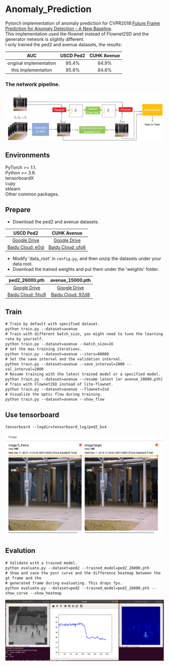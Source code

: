 # Anomaly_Prediction
Pytorch implementation of anomaly prediction for CVPR2018:[Future Frame Prediction for Anomaly Detection – A New Baseline](https://arxiv.org/pdf/1712.09867.pdf).  
This implementation used lite-flownet instead of Flownet2SD and the generator network is slightly different.  
I only trained the ped2 and avenue datasets, the results:  

|     AUC                  |USCD Ped2    |CUHK Avenue         |
|:------------------------:|:-----------:|:------------------:|
| original implementation  |95.4%        | 84.9%              |
|  this  implementation    |95.6%        | 84.6%              |

### The network pipeline.  
![Example 0](contents/pipeline.png)

## Environments  
PyTorch >= 1.1.  
Python >= 3.6.  
tensorboardX  
cupy  
sklearn  
Other common packages.  

## Prepare
- Download the ped2 and avenue datasets.  

|USCD Ped2                                                                            | CUHK Avenue                                                                           |
|:-----------------------------------------------------------------------------------:|:-------------------------------------------------------------------------------------:|
|[Google Drive](https://drive.google.com/open?id=1PO5BCMHUnmyb4NRSBFu28squcDv5VWTR)   | [Google Drive](https://drive.google.com/open?id=1b1q0kuc88rD5qDf5FksMwcJ43js4opbe)    |
|[Baidu Cloud: e0qj](https://pan.baidu.com/s/1HqDBczQn6nr_YUEoT9NnLA)                 | [Baidu Cloud: ufq6](https://pan.baidu.com/s/1z9GZQedG-8I_oxJ1RuwUaA)                  |

- Modify 'data_root' in `config.py`, and then unzip the datasets under your data root.
- Download the trained weights and put them under the 'weights' folder.  

|ped2_26000.pth                                                                      | avenue_15000.pth  |
|:----------------------------------------------------------------------------------:|:--------------------------------------------------------------------------------------:|
| [Google Drive](https://drive.google.com/open?id=1dgeoZoiO0V_Wql6k7w_tGFDyiaxroGeo) |[Google Drive](https://drive.google.com/open?id=1iwgRtkXU6-H8VwTKHqYLfkOZzHvfyGRw)      |
| [Baidu Cloud: 5hu9](https://pan.baidu.com/s/1y5pHwU0qSmbLmlSGni-93w)               |[Baidu Cloud: 92d8](https://pan.baidu.com/s/1ojLetmySGYW5ZSAIMPmdpw)                    |

## Train
```Shell
# Train by default with specified dataset.
python train.py --dataset=avenue
# Train with different batch_size, you might need to tune the learning rate by yourself.
python train.py --dataset=avenue --batch_size=16
# Set the max training iterations.
python train.py --dataset=avenue --iters=80000
# Set the save interval and the validation interval.
python train.py --dataset=avenue --save_interval=2000 --val_interval=2000
# Resume training with the latest trained model or a specified model.
python train.py --dataset=avenue --resume latest [or avenue_10000.pth]
# Train with Flownet2SD instead of lite-flownet.
python train.py --dataset=avenue --flownet=2sd
# Visualize the optic flow during training.
python train.py --dataset=avenue --show_flow
```
## Use tensorboard
```Shell
tensorboard --logdir=tensorboard_log/ped2_bs4
```
![Example 1](contents/tensorboard.png)

## Evalution
```Shell
# Validate with a trained model.
python evaluate.py --dataset=ped2 --trained_model=ped2_26000.pth
# Show and save the psnr curve and the difference heatmap between the gt frame and the 
# generated frame during evaluating. This drops fps.
python evaluate.py --dataset=ped2 --trained_model=ped2_26000.pth --show_curve --show_heatmap
```
![Example 2](contents/result.png)
